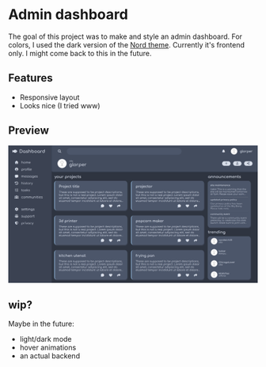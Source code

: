 # Admin dashboard

The goal of this project was to make and style an admin dashboard. For colors, I used the dark version of the [Nord theme](https://www.nordtheme.com/). Currently it's frontend only. I might come back to this in the future.

## Features
- Responsive layout
- Looks nice (I tried www)

## Preview

![preview](./images/preview.png)

## wip?
Maybe in the future:
- light/dark mode
- hover animations
- an actual backend